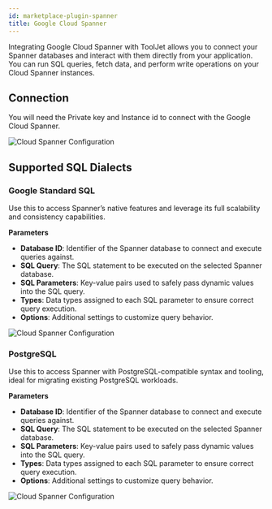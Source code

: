 ```yaml
---
id: marketplace-plugin-spanner
title: Google Cloud Spanner
---
```


Integrating Google Cloud Spanner with ToolJet allows you to connect your Spanner databases and interact with them directly from your application. You can run SQL queries, fetch data, and perform write operations on your Cloud Spanner instances.

## Connection

You will need the Private key and Instance id to connect with the Google Cloud Spanner.

<img className="screenshot-full img-l" src="/img/marketplace/plugins/spanner/connection.png" alt="Cloud Spanner Configuration" />

## Supported SQL Dialects 

### Google Standard SQL

Use this to access Spanner’s native features and leverage its full scalability and consistency capabilities.

**Parameters**
- **Database ID**: Identifier of the Spanner database to connect and execute queries against.
- **SQL Query**: The SQL statement to be executed on the selected Spanner database.
- **SQL Parameters**: Key-value pairs used to safely pass dynamic values into the SQL query.
- **Types**: Data types assigned to each SQL parameter to ensure correct query execution.
- **Options**: Additional settings to customize query behavior.

<img className="screenshot-full img-full" src="/img/marketplace/plugins/spanner/google-sql.png" alt="Cloud Spanner Configuration" />

### PostgreSQL

Use this to access Spanner with PostgreSQL-compatible syntax and tooling, ideal for migrating existing PostgreSQL workloads.

**Parameters**
- **Database ID**: Identifier of the Spanner database to connect and execute queries against.
- **SQL Query**: The SQL statement to be executed on the selected Spanner database.
- **SQL Parameters**: Key-value pairs used to safely pass dynamic values into the SQL query.
- **Types**: Data types assigned to each SQL parameter to ensure correct query execution.
- **Options**: Additional settings to customize query behavior.

<img className="screenshot-full img-full" src="/img/marketplace/plugins/spanner/posgre-sql.png" alt="Cloud Spanner Configuration" />
